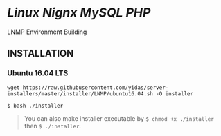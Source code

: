 *Linux Nignx MySQL PHP*
=======================

LNMP Environment Building

INSTALLATION
------------

### Ubuntu 16.04 LTS

```
wget https://raw.githubusercontent.com/yidas/server-installers/master/installer/LNMP/ubuntu16.04.sh -O installer
```

```
$ bash ./installer
```

> You can also make installer executable by `$ chmod +x ./installer` then `$ ./installer`.


